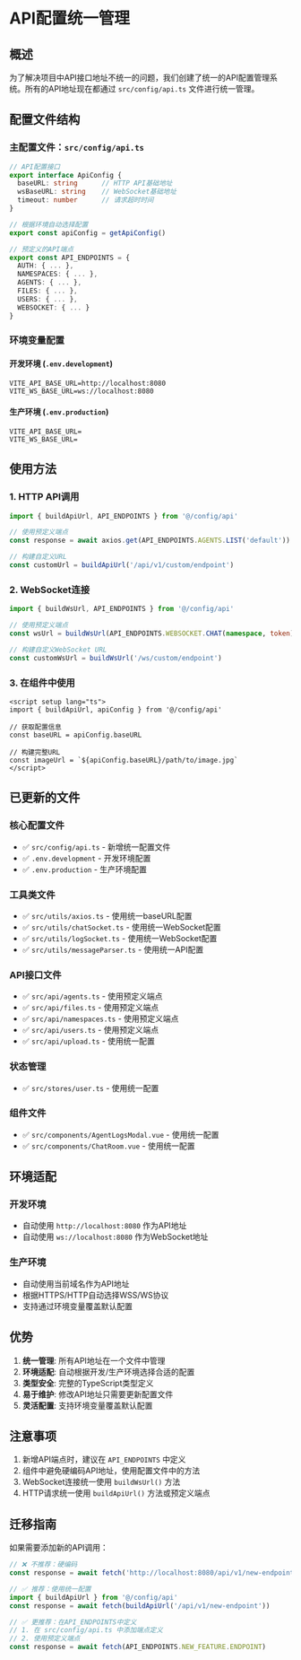 # API配置统一管理

## 概述

为了解决项目中API接口地址不统一的问题，我们创建了统一的API配置管理系统。所有的API地址现在都通过 `src/config/api.ts` 文件进行统一管理。

## 配置文件结构

### 主配置文件：`src/config/api.ts`

```typescript
// API配置接口
export interface ApiConfig {
  baseURL: string      // HTTP API基础地址
  wsBaseURL: string    // WebSocket基础地址
  timeout: number      // 请求超时时间
}

// 根据环境自动选择配置
export const apiConfig = getApiConfig()

// 预定义的API端点
export const API_ENDPOINTS = {
  AUTH: { ... },
  NAMESPACES: { ... },
  AGENTS: { ... },
  FILES: { ... },
  USERS: { ... },
  WEBSOCKET: { ... }
}
```

### 环境变量配置

#### 开发环境 (`.env.development`)
```env
VITE_API_BASE_URL=http://localhost:8080
VITE_WS_BASE_URL=ws://localhost:8080
```

#### 生产环境 (`.env.production`)
```env
VITE_API_BASE_URL=
VITE_WS_BASE_URL=
```

## 使用方法

### 1. HTTP API调用

```typescript
import { buildApiUrl, API_ENDPOINTS } from '@/config/api'

// 使用预定义端点
const response = await axios.get(API_ENDPOINTS.AGENTS.LIST('default'))

// 构建自定义URL
const customUrl = buildApiUrl('/api/v1/custom/endpoint')
```

### 2. WebSocket连接

```typescript
import { buildWsUrl, API_ENDPOINTS } from '@/config/api'

// 使用预定义端点
const wsUrl = buildWsUrl(API_ENDPOINTS.WEBSOCKET.CHAT(namespace, token))

// 构建自定义WebSocket URL
const customWsUrl = buildWsUrl('/ws/custom/endpoint')
```

### 3. 在组件中使用

```vue
<script setup lang="ts">
import { buildApiUrl, apiConfig } from '@/config/api'

// 获取配置信息
const baseURL = apiConfig.baseURL

// 构建完整URL
const imageUrl = `${apiConfig.baseURL}/path/to/image.jpg`
</script>
```

## 已更新的文件

### 核心配置文件
- ✅ `src/config/api.ts` - 新增统一配置文件
- ✅ `.env.development` - 开发环境配置
- ✅ `.env.production` - 生产环境配置

### 工具类文件
- ✅ `src/utils/axios.ts` - 使用统一baseURL配置
- ✅ `src/utils/chatSocket.ts` - 使用统一WebSocket配置
- ✅ `src/utils/logSocket.ts` - 使用统一WebSocket配置
- ✅ `src/utils/messageParser.ts` - 使用统一API配置

### API接口文件
- ✅ `src/api/agents.ts` - 使用预定义端点
- ✅ `src/api/files.ts` - 使用预定义端点
- ✅ `src/api/namespaces.ts` - 使用预定义端点
- ✅ `src/api/users.ts` - 使用预定义端点
- ✅ `src/api/upload.ts` - 使用统一配置

### 状态管理
- ✅ `src/stores/user.ts` - 使用统一配置

### 组件文件
- ✅ `src/components/AgentLogsModal.vue` - 使用统一配置
- ✅ `src/components/ChatRoom.vue` - 使用统一配置

## 环境适配

### 开发环境
- 自动使用 `http://localhost:8080` 作为API地址
- 自动使用 `ws://localhost:8080` 作为WebSocket地址

### 生产环境
- 自动使用当前域名作为API地址
- 根据HTTPS/HTTP自动选择WSS/WS协议
- 支持通过环境变量覆盖默认配置

## 优势

1. **统一管理**: 所有API地址在一个文件中管理
2. **环境适配**: 自动根据开发/生产环境选择合适的配置
3. **类型安全**: 完整的TypeScript类型定义
4. **易于维护**: 修改API地址只需要更新配置文件
5. **灵活配置**: 支持环境变量覆盖默认配置

## 注意事项

1. 新增API端点时，建议在 `API_ENDPOINTS` 中定义
2. 组件中避免硬编码API地址，使用配置文件中的方法
3. WebSocket连接统一使用 `buildWsUrl()` 方法
4. HTTP请求统一使用 `buildApiUrl()` 方法或预定义端点

## 迁移指南

如果需要添加新的API调用：

```typescript
// ❌ 不推荐：硬编码
const response = await fetch('http://localhost:8080/api/v1/new-endpoint')

// ✅ 推荐：使用统一配置
import { buildApiUrl } from '@/config/api'
const response = await fetch(buildApiUrl('/api/v1/new-endpoint'))

// ✅ 更推荐：在API_ENDPOINTS中定义
// 1. 在 src/config/api.ts 中添加端点定义
// 2. 使用预定义端点
const response = await fetch(API_ENDPOINTS.NEW_FEATURE.ENDPOINT)
```
